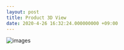 ```yaml
---
layout: post
title: Product 3D View
date: 2020-4-26 16:32:24.000000000 +09:00
---
```


![images](https://https://github.com/WalsonXie/walsonxie.github.io/assets/images/1.gif)


